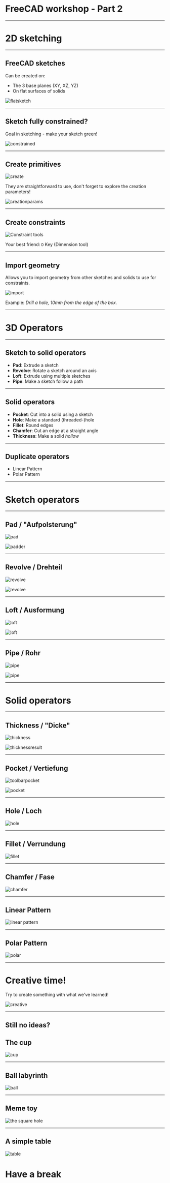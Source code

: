 # FreeCAD workshop - Part 2

---

# 2D sketching

---

## FreeCAD sketches

Can be created on:
- The 3 base planes (XY, XZ, YZ)
- On flat surfaces of solids

![flatsketch](flat_sketch.png)

---

## Sketch fully constrained?

Goal in sketching - make your sketch green!

![constrained](constrained.png)

---

## Create primitives

![create](primitive_create.png)

They are straightforward to use,
don't forget to explore the creation parameters!

![creationparams](creation_parameters.png)

---

## Create constraints

![Constraint tools](constraint_tools.png)

Your best friend: `D` Key (Dimension tool)

---

## Import geometry

Allows you to import geometry from other sketches and solids to use for constraints.

![import](import_geometry.png)

Example: *Drill a hole, 10mm from the edge of the box.*

---

# 3D Operators

---

## Sketch to solid operators

- **Pad**: Extrude a sketch
- **Revolve**: Rotate a sketch around an axis
- **Loft**: Extrude using multiple sketches
- **Pipe**: Make a sketch follow a path


---

## Solid operators

- **Pocket**: Cut into a solid using a sketch
- **Hole**: Make a standard (threaded-)hole
- **Fillet**: Round edges
- **Chamfer**: Cut an edge at a straight angle
- **Thickness**: Make a solid *hollow*

---

## Duplicate operators
- Linear Pattern
- Polar Pattern

---

# Sketch operators

---

## Pad / "Aufpolsterung"

![pad](toolbar_pad.png)

![padder](pad_result.png)

---

## Revolve / Drehteil

![revolve](toolbar_revolve.png)

![revolve](revolve_result.png)

---

## Loft / Ausformung

![loft](toolbar_loft.png)

![loft](loft_result.png)

---

## Pipe / Rohr

![pipe](toolbar_pipe.png)

![pipe](pipe_results.png)

---

# Solid operators

---

## Thickness / "Dicke"

![thickness](toolbar_thickness.png)

![thicknessresult](thickness_result.png)

---

## Pocket / Vertiefung

![toolbarpocket](toolbar_pocket.png)

![pocket](pocket_result.png)

---

## Hole / Loch

![hole](hole_result.png)

---

## Fillet / Verrundung

![fillet](fillet_result.png)

---

## Chamfer / Fase

![chamfer](chamfer_result.png)

---

## Linear Pattern

![linear pattern](linear_pattern_result.png)

---

## Polar Pattern

![polar](polar_pattern_result.png)

---

# Creative time!

Try to create something with what we've learned!

![creative](creative.png)

---

## Still no ideas?

## The cup

![cup](cup.png)

---

## Ball labyrinth

![ball](ball_lab.png)

---

## Meme toy

![the square hole](the_square_hole.png)

---

## A simple table

![table](table.png)

# Have a break
